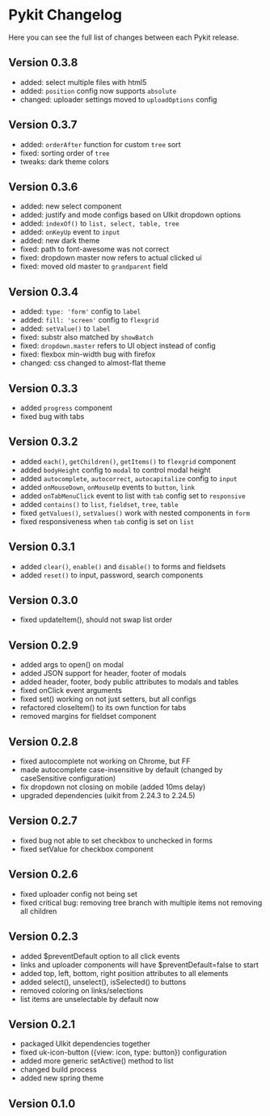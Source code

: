 Pykit Changelog
===============

Here you can see the full list of changes between each Pykit release.

Version 0.3.8
-----------
- added: select multiple files with html5
- added: `position` config now supports `absolute`
- changed: uploader settings moved to `uploadOptions` config

Version 0.3.7
-----------
- added: `orderAfter` function for custom `tree` sort
- fixed: sorting order of `tree`
- tweaks: dark theme colors

Version 0.3.6
-----------
- added: new select component
- added: justify and mode configs based on UIkit dropdown options
- added: `indexOf()` to `list, select, table, tree`
- added: `onKeyUp` event to `input`
- added: new dark theme
- fixed: path to font-awesome was not correct
- fixed: dropdown master now refers to actual clicked ui
- fixed: moved old master to `grandparent` field

Version 0.3.4
-----------
- added: `type: 'form'` config to `label`
- added: `fill: 'screen'` config to `flexgrid`
- added: `setValue()` to `label`
- fixed: substr also matched by `showBatch`
- fixed: `dropdown.master` refers to UI object instead of config
- fixed: flexbox min-width bug with firefox
- changed: css changed to almost-flat theme

Version 0.3.3
-----------
- added `progress` component
- fixed bug with tabs

Version 0.3.2
-----------
- added `each()`, `getChildren()`, `getItems()` to `flexgrid` component
- added `bodyHeight` config to `modal` to control modal height
- added `autocomplete`, `autocorrect`, `autocapitalize` config to `input`
- added `onMouseDown`, `onMouseUp` events to `button`, `link`
- added `onTabMenuClick` event to list with `tab` config set to `responsive`
- added `contains()` to `list`, `fieldset`, `tree`, `table`
- fixed `getValues()`, `setValues()` work with nested components in `form`
- fixed responsiveness when `tab` config is set on `list`

Version 0.3.1
-----------
- added `clear()`, `enable()` and `disable()` to forms and fieldsets
- added `reset()` to input, password, search components

Version 0.3.0
-----------
- fixed updateItem(), should not swap list order

Version 0.2.9
-----------
- added args to open() on modal
- added JSON support for header, footer of modals
- added header, footer, body public attributes to modals and tables
- fixed onClick event arguments
- fixed set() working on not just setters, but all configs
- refactored closeItem() to its own function for tabs
- removed margins for fieldset component

Version 0.2.8
-----------
- fixed autocomplete not working on Chrome, but FF
- made autocomplete case-insensitive by default (changed by caseSensitive configuration)
- fix dropdown not closing on mobile (added 10ms delay)
- upgraded dependencies (uikit from 2.24.3 to 2.24.5)

Version 0.2.7
-----------
- fixed bug not able to set checkbox to unchecked in forms
- fixed setValue for checkbox component

Version 0.2.6
-----------
- fixed uploader config not being set
- fixed critical bug: removing tree branch with multiple items not removing all children

Version 0.2.3
-----------
- added $preventDefault option to all click events
- links and uploader components will have $preventDefault=false to start
- added top, left, bottom, right position attributes to all elements
- added select(), unselect(), isSelected() to buttons
- removed coloring on links/selections
- list items are unselectable by default now

Version 0.2.1
-----------
- packaged UIkit dependencies together
- fixed uk-icon-button ({view: icon, type: button}) configuration
- added more generic setActive() method to list
- changed build process
- added new spring theme

Version 0.1.0
-----------

